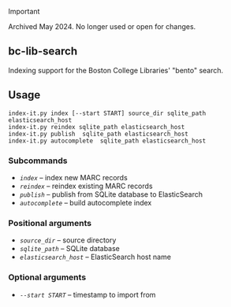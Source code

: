 > [!IMPORTANT]
> Archived May 2024. No longer used or open for changes.


## bc-lib-search

Indexing support for the Boston College Libraries' "bento" search.

## Usage

    index-it.py index [--start START] source_dir sqlite_path elasticsearch_host
    index-it.py reindex sqlite_path elasticsearch_host 
    index-it.py publish  sqlite_path elasticsearch_host
    index-it.py autocomplete  sqlite_path elasticsearch_host

### Subcommands

* *`index`* – index new MARC records
* *`reindex`* – reindex existing MARC records
* *`publish`* – publish from SQLite database to ElasticSearch
* *`autocomplete`* – build autocomplete index

### Positional arguments
* *`source_dir`* – source directory
* *`sqlite_path`* – SQLite database
* *`elasticsearch_host`* – ElasticSearch host name

### Optional arguments
*  *`--start START`* – timestamp to import from
